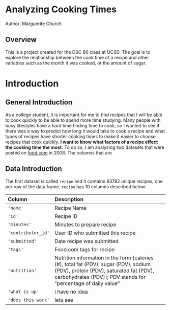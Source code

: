 # Analyzing Cooking Times

Author: Marguerite Church

## Overview

This is a project created for the DSC 80 class at UCSD. The goal is to explore the relationship between the cook time of a recipe and other variables such as the month it was cooked, or the amount of sugar.

# Introduction

## General Introduction
As a college student, it is important for me to find recipes that I will
be able to cook quickly to be able to spend more time studying. Many people with busy lifestyles have a hard time finding time to cook, so I wanted to
see if there was a way to predict how long it would take to cook a recipe
and what types of recipes have shorter cooking times to make it easier to
choose recipes that cook quickly. **I want to know what factors of a recipe
effect the cooking time the most.** To do so, I am analyzing two datasets
that were posted on [food.com](https://www.food.com/) in 2008. The columns that are 

## Data Introduction

The first dataset is called `recipe` and it contains 83782 unique recipes,
one per row of the data frame. `recipe` has 10 columns described below:


| Column             | Description                       |
| :----------------- |:--------------------------------- |
| `'name'`           | Recipe Name                       |
| `'id'`             | Recipe ID                         |
| `'minutes'`        | Minutes to prepare recipe         |
| `'contributor_id'` | User ID who submitted this recipe |
| `'submitted'`      | Date recipe was submitted         |
| `'tags'`           | Food.com tags for recipe          |
| `'nutrition'`      | Nutrition information in the form [calories (#), total fat (PDV), sugar (PDV), sodium (PDV), protein (PDV), saturated fat (PDV), carbohydrates (PDV)]; PDV stands for “percentage of daily value” |
| `'what is up'` | i have no idea |
|  `'does this work'` | lets see |




